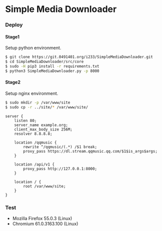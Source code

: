 # Simple Media Downloader

### Deploy

#### Stage1

Setup python environment.

```bash
$ git clone https://git.0491401.org/i233/SimpleMediaDownloader.git
$ cd SimpleMediaDownloader/src/core
$ sudo -H pip3 install -r requirements.txt
$ python3 SimpleMediaDownloader.py -p 8000
```

#### Stage2

Setup nginx environment.

```bash
$ sudo mkdir -p /var/www/site
$ sudo cp -r ../site/* /var/www/site/
```

```nginx
server {
    listen 80;
    server_name example.org;
    client_max_body_size 256M;
    resolver 8.8.8.8;

    location /qqmusic {
        rewrite ^/qqmusic/(.*) /$1 break;
        proxy_pass https://dl.stream.qqmusic.qq.com/$1$is_args$args;
    }

    location /api/v1 {
        proxy_pass http://127.0.0.1:8000;
    }

    location / {
        root /var/www/site;
    }
}
```

### Test

+ Mozilla Firefox 55.0.3 (Linux)
+ Chromium 61.0.3163.100 (Linux)
